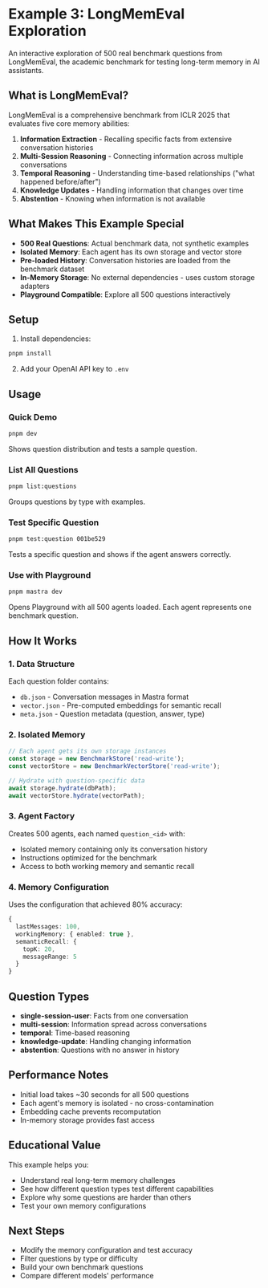 # Example 3: LongMemEval Exploration

An interactive exploration of 500 real benchmark questions from LongMemEval, the academic benchmark for testing long-term memory in AI assistants.

## What is LongMemEval?

LongMemEval is a comprehensive benchmark from ICLR 2025 that evaluates five core memory abilities:

1. **Information Extraction** - Recalling specific facts from extensive conversation histories
2. **Multi-Session Reasoning** - Connecting information across multiple conversations
3. **Temporal Reasoning** - Understanding time-based relationships ("what happened before/after")
4. **Knowledge Updates** - Handling information that changes over time
5. **Abstention** - Knowing when information is not available

## What Makes This Example Special

- **500 Real Questions**: Actual benchmark data, not synthetic examples
- **Isolated Memory**: Each agent has its own storage and vector store
- **Pre-loaded History**: Conversation histories are loaded from the benchmark dataset
- **In-Memory Storage**: No external dependencies - uses custom storage adapters
- **Playground Compatible**: Explore all 500 questions interactively

## Setup

1. Install dependencies:
```bash
pnpm install
```

2. Add your OpenAI API key to `.env`

## Usage

### Quick Demo
```bash
pnpm dev
```

Shows question distribution and tests a sample question.

### List All Questions
```bash
pnpm list:questions
```

Groups questions by type with examples.

### Test Specific Question
```bash
pnpm test:question 001be529
```

Tests a specific question and shows if the agent answers correctly.

### Use with Playground
```bash
pnpm mastra dev
```

Opens Playground with all 500 agents loaded. Each agent represents one benchmark question.

## How It Works

### 1. Data Structure
Each question folder contains:
- `db.json` - Conversation messages in Mastra format
- `vector.json` - Pre-computed embeddings for semantic recall
- `meta.json` - Question metadata (question, answer, type)

### 2. Isolated Memory
```typescript
// Each agent gets its own storage instances
const storage = new BenchmarkStore('read-write');
const vectorStore = new BenchmarkVectorStore('read-write');

// Hydrate with question-specific data
await storage.hydrate(dbPath);
await vectorStore.hydrate(vectorPath);
```

### 3. Agent Factory
Creates 500 agents, each named `question_<id>` with:
- Isolated memory containing only its conversation history
- Instructions optimized for the benchmark
- Access to both working memory and semantic recall

### 4. Memory Configuration
Uses the configuration that achieved 80% accuracy:
```typescript
{
  lastMessages: 100,
  workingMemory: { enabled: true },
  semanticRecall: {
    topK: 20,
    messageRange: 5
  }
}
```

## Question Types

- **single-session-user**: Facts from one conversation
- **multi-session**: Information spread across conversations
- **temporal**: Time-based reasoning
- **knowledge-update**: Handling changing information
- **abstention**: Questions with no answer in history

## Performance Notes

- Initial load takes ~30 seconds for all 500 questions
- Each agent's memory is isolated - no cross-contamination
- Embedding cache prevents recomputation
- In-memory storage provides fast access

## Educational Value

This example helps you:
- Understand real long-term memory challenges
- See how different question types test different capabilities
- Explore why some questions are harder than others
- Test your own memory configurations

## Next Steps

- Modify the memory configuration and test accuracy
- Filter questions by type or difficulty
- Build your own benchmark questions
- Compare different models' performance